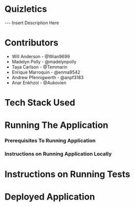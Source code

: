 # Quizletics

--- Insert Description Here

# Contributors

* Will Anderson - @Wian9699 
* Madelyn Polly - @madelynpolly
* Taya Carlson - @Temmarin
* Enrique Marroquin - @enma9542
* Andrew Pfennigwerth - @anpf3183
* Anar Enkhzol - @Aukovien

# Tech Stack Used


# Running The Application
### Prerequisites To Running Application

### Instructions on Running Application Locally

# Instructions on Running Tests

# Deployed Application
